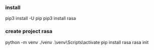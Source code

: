 ### install
pip3 install -U pip
pip3 install rasa

### create project rasa
python -m venv ./venv
.\venv\Scripts\activate
pip install rasa
rasa init